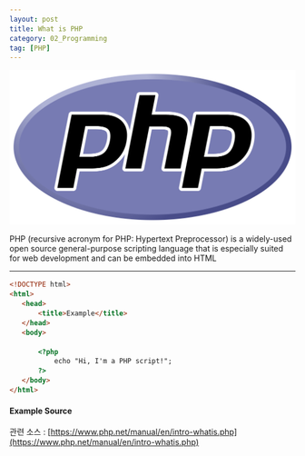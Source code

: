 ```yaml
---
layout: post
title: What is PHP
category: 02_Programming
tag: [PHP]
---
```



![example](/assets/images/php.png)

PHP (recursive acronym for PHP: Hypertext Preprocessor) is a widely-used open source general-purpose scripting language that is especially suited for web development and can be embedded into HTML



----



 ```html
<!DOCTYPE html>
<html>
    <head>
        <title>Example</title>
    </head>
    <body>

        <?php
            echo "Hi, I'm a PHP script!";
        ?>
    </body>
</html>
```
#### Example Source

관련 소스 : [https://www.php.net/manual/en/intro-whatis.php](https://www.php.net/manual/en/intro-whatis.php)
